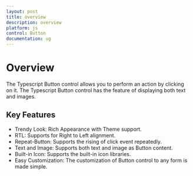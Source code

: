 ```yaml
---
layout: post
title: overview
description: overview
platform: js
control: Button
documentation: ug
---
```


# Overview
The Typescript Button control allows you to perform an action by clicking on it. The Typescript Button control has the feature of displaying both text and images. 

## Key Features

* Trendy Look: Rich Appearance with Theme support.
* RTL: Supports for Right to Left alignment.
* Repeat-Button: Supports the rising of click event repeatedly.
* Text and Image: Supports both text and image as Button content.
* Built-in Icon: Supports the built-in icon libraries.
* Easy Customization: The customization of Button control to any form is made simple.
